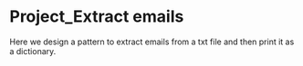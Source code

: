 

# Project_Extract emails

Here we design a pattern to extract emails from a txt file and then print it as a dictionary.

